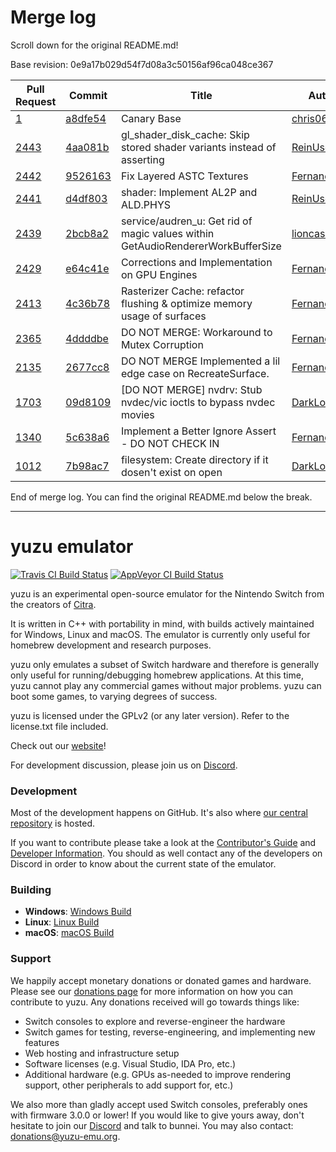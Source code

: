 # Merge log

Scroll down for the original README.md!

Base revision: 0e9a17b029d54f7d08a3c50156af96ca048ce367

|Pull Request|Commit|Title|Author|Merged?|
|----|----|----|----|----|
|[1](https://github.com/yuzu-emu/yuzu-canary/pull/1)|[a8dfe54](https://github.com/yuzu-emu/yuzu-canary/pull/1/files/)|Canary Base|[chris062689](https://github.com/chris062689)|Yes|
|[2443](https://github.com/yuzu-emu/yuzu/pull/2443)|[4aa081b](https://github.com/yuzu-emu/yuzu/pull/2443/files/)|gl_shader_disk_cache: Skip stored shader variants instead of asserting|[ReinUsesLisp](https://github.com/ReinUsesLisp)|Yes|
|[2442](https://github.com/yuzu-emu/yuzu/pull/2442)|[9526163](https://github.com/yuzu-emu/yuzu/pull/2442/files/)|Fix Layered ASTC Textures|[FernandoS27](https://github.com/FernandoS27)|Yes|
|[2441](https://github.com/yuzu-emu/yuzu/pull/2441)|[d4df803](https://github.com/yuzu-emu/yuzu/pull/2441/files/)|shader: Implement AL2P and ALD.PHYS|[ReinUsesLisp](https://github.com/ReinUsesLisp)|Yes|
|[2439](https://github.com/yuzu-emu/yuzu/pull/2439)|[2bcb8a2](https://github.com/yuzu-emu/yuzu/pull/2439/files/)|service/audren_u: Get rid of magic values within GetAudioRendererWorkBufferSize|[lioncash](https://github.com/lioncash)|Yes|
|[2429](https://github.com/yuzu-emu/yuzu/pull/2429)|[e64c41e](https://github.com/yuzu-emu/yuzu/pull/2429/files/)|Corrections and Implementation on GPU Engines|[FernandoS27](https://github.com/FernandoS27)|Yes|
|[2413](https://github.com/yuzu-emu/yuzu/pull/2413)|[4c36b78](https://github.com/yuzu-emu/yuzu/pull/2413/files/)|Rasterizer Cache: refactor flushing & optimize memory usage of surfaces|[FernandoS27](https://github.com/FernandoS27)|Yes|
|[2365](https://github.com/yuzu-emu/yuzu/pull/2365)|[4ddddbe](https://github.com/yuzu-emu/yuzu/pull/2365/files/)|DO NOT MERGE: Workaround to Mutex Corruption|[FernandoS27](https://github.com/FernandoS27)|Yes|
|[2135](https://github.com/yuzu-emu/yuzu/pull/2135)|[2677cc8](https://github.com/yuzu-emu/yuzu/pull/2135/files/)|DO NOT MERGE Implemented a lil edge case on RecreateSurface.|[FernandoS27](https://github.com/FernandoS27)|Yes|
|[1703](https://github.com/yuzu-emu/yuzu/pull/1703)|[09d8109](https://github.com/yuzu-emu/yuzu/pull/1703/files/)|[DO NOT MERGE] nvdrv: Stub nvdec/vic ioctls to bypass nvdec movies|[DarkLordZach](https://github.com/DarkLordZach)|Yes|
|[1340](https://github.com/yuzu-emu/yuzu/pull/1340)|[5c638a6](https://github.com/yuzu-emu/yuzu/pull/1340/files/)|Implement a Better Ignore Assert - DO NOT CHECK IN|[FernandoS27](https://github.com/FernandoS27)|Yes|
|[1012](https://github.com/yuzu-emu/yuzu/pull/1012)|[7b98ac7](https://github.com/yuzu-emu/yuzu/pull/1012/files/)|filesystem: Create directory if it dosen't exist on open|[DarkLordZach](https://github.com/DarkLordZach)|Yes|


End of merge log. You can find the original README.md below the break.

------

yuzu emulator
=============
[![Travis CI Build Status](https://travis-ci.org/yuzu-emu/yuzu.svg?branch=master)](https://travis-ci.org/yuzu-emu/yuzu)
[![AppVeyor CI Build Status](https://ci.appveyor.com/api/projects/status/77k97svb2usreu68?svg=true)](https://ci.appveyor.com/project/bunnei/yuzu)

yuzu is an experimental open-source emulator for the Nintendo Switch from the creators of [Citra](https://citra-emu.org/).

It is written in C++ with portability in mind, with builds actively maintained for Windows, Linux and macOS. The emulator is currently only useful for homebrew development and research purposes.

yuzu only emulates a subset of Switch hardware and therefore is generally only useful for running/debugging homebrew applications. At this time, yuzu cannot play any commercial games without major problems. yuzu can boot some games, to varying degrees of success.

yuzu is licensed under the GPLv2 (or any later version). Refer to the license.txt file included.

Check out our [website](https://yuzu-emu.org/)!

For development discussion, please join us on [Discord](https://discord.gg/XQV6dn9).

### Development

Most of the development happens on GitHub. It's also where [our central repository](https://github.com/yuzu-emu/yuzu) is hosted.

If you want to contribute please take a look at the [Contributor's Guide](CONTRIBUTING.md) and [Developer Information](https://github.com/yuzu-emu/yuzu/wiki/Developer-Information). You should as well contact any of the developers on Discord in order to know about the current state of the emulator.

### Building

* __Windows__: [Windows Build](https://github.com/yuzu-emu/yuzu/wiki/Building-For-Windows)
* __Linux__: [Linux Build](https://github.com/yuzu-emu/yuzu/wiki/Building-For-Linux)
* __macOS__: [macOS Build](https://github.com/yuzu-emu/yuzu/wiki/Building-for-macOS)


### Support
We happily accept monetary donations or donated games and hardware. Please see our [donations page](https://yuzu-emu.org/donate/) for more information on how you can contribute to yuzu. Any donations received will go towards things like:
* Switch consoles to explore and reverse-engineer the hardware
* Switch games for testing, reverse-engineering, and implementing new features
* Web hosting and infrastructure setup
* Software licenses (e.g. Visual Studio, IDA Pro, etc.)
* Additional hardware (e.g. GPUs as-needed to improve rendering support, other peripherals to add support for, etc.)

We also more than gladly accept used Switch consoles, preferably ones with firmware 3.0.0 or lower! If you would like to give yours away, don't hesitate to join our [Discord](https://discord.gg/VXqngT3) and talk to bunnei. You may also contact: donations@yuzu-emu.org.

